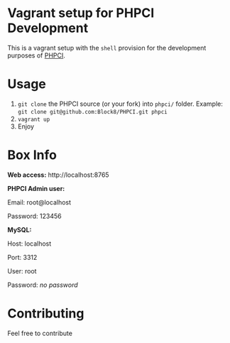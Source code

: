 # Vagrant setup for PHPCI Development

This is a vagrant setup with the `shell` provision for the development purposes of [PHPCI](https://github.com/Block8/PHPCI).

# Usage

1. `git clone` the PHPCI source (or your fork) into `phpci/` folder. Example: `git clone git@github.com:Block8/PHPCI.git phpci`
2. `vagrant up`
3. Enjoy

# Box Info

**Web access:** http://localhost:8765

**PHPCI Admin user:**

Email: root@localhost

Password: 123456

**MySQL:**

Host: localhost

Port: 3312

User: root

Password: *no password*

# Contributing

Feel free to contribute
